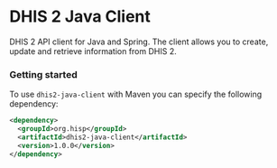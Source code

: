 # DHIS 2 Java Client

DHIS 2 API client for Java and Spring. The client allows you to create, update and
retrieve information from DHIS 2.

### Getting started

To use `dhis2-java-client` with Maven you can specify the following dependency:

```xml
<dependency>
  <groupId>org.hisp</groupId>
  <artifactId>dhis2-java-client</artifactId>
  <version>1.0.0</version>
</dependency>
```
